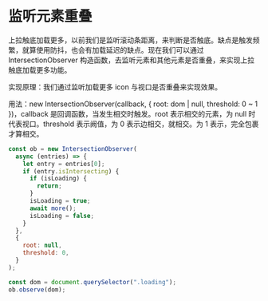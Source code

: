 # 监听元素重叠

上拉触底加载更多，以前我们是监听滚动条距离，来判断是否触底。缺点是触发频繁，就算使用防抖，也会有加载延迟的缺点。现在我们可以通过 IntersectionObserver 构造函数，去监听元素和其他元素是否重叠，来实现上拉触底加载更多功能。

实现原理：我们通过监听加载更多 icon 与视口是否重叠来实现效果。

用法：new IntersectionObserver(callback, { root: dom | null, threshold: 0 ~ 1 })，callback 是回调函数，当发生相交时触发。root 表示相交的元素，为 null 时代表视口。threshold 表示阙值，为 0 表示边相交，就相交。为 1 表示，完全包裹才算相交。

```js
const ob = new IntersectionObserver(
  async (entries) => {
    let entry = entries[0];
    if (entry.isIntersecting) {
      if (isLoading) {
        return;
      }
      isLoading = true;
      await more();
      isLoading = false;
    }
  },
  {
    root: null,
    threshold: 0,
  }
);

const dom = document.querySelector(".loading");
ob.observe(dom);
```
